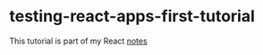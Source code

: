 # testing-react-apps-first-tutorial

This tutorial is part of my React [notes](https://github.com/sanjar-notes/reactjs-notes/commit/93fe275d0f8f8861d435151d5fd96f6f00567fed)
